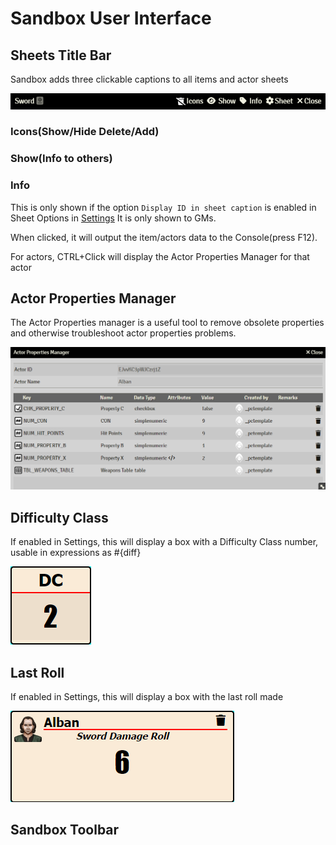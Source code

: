 # Sandbox User Interface

## Sheets Title Bar

Sandbox adds three clickable captions to all items and actor sheets

![](./resources/item_sheet_title_bar.png)

### Icons(Show/Hide Delete/Add)

### Show(Info to others)

### Info

This is only shown if the option `Display ID in sheet caption` is enabled in Sheet Options in [Settings](sandbox_settings.md)
It is only shown to GMs.

When clicked, it will output the item/actors data to the Console(press F12).

For actors, CTRL+Click will display the Actor Properties Manager for that actor

## Actor Properties Manager

The Actor Properties manager is a useful tool to remove obsolete properties and otherwise troubleshoot actor properties problems.

![](./resources/actor_properties_manager.png)

## Difficulty Class

If enabled in Settings, this will display a box with a Difficulty Class number, usable in expressions as #{diff}

![](./resources/difficulty_class_input.png)

## Last Roll

If enabled in Settings, this will display a box with the last roll made

![](./resources/last_roll.png)

## Sandbox Toolbar